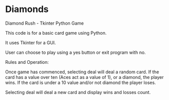 # Diamonds
Diamond Rush - Tkinter Python Game

This code is for a basic card game using Python. 

It uses Tkinter for a GUI.

User can choose to play using a yes button or exit program with no.

Rules and Operation:

Once game has commenced, selecting deal will deal a random card. If the card has a value over ten (Aces act as a value of 1), or a diamond, the player wins.
If the card is under a 10 value and/or not diamond the player loses. 

Selecting deal will deal a new card and display wins and losses count. 
